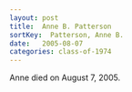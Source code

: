```yaml
---
layout: post
title:  Anne B. Patterson
sortKey:  Patterson, Anne B.
date:   2005-08-07
categories: class-of-1974
---
```

Anne died on August 7, 2005.
